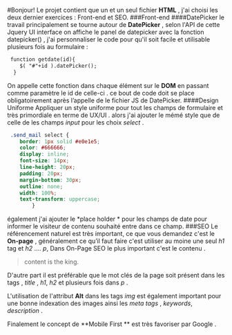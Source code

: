 #Bonjour!
Le projet contient que un et un seul fichier **HTML** , j'ai choisi les deux dernier exercices : Front-end et SEO.
###Front-end
####DatePicker
le travail principalement se tourne autour de **DatePicker** , selon l'API de cette Jquery UI interface on affiche le panel de datepicker avec la fonction datepicker() , j'ai personnaliser le code pour qu'il soit facile et utilisable plusieurs fois au formulaire :
```HTML
 function getdate(id){
    $( "#"+id ).datePicker();
  }
```
On appelle cette fonction dans chaque élément sur le **DOM** en passant comme paramètre le id de celle-ci . ce bout de code doit se place obligatoirement après l’appelle de le fichier JS de DatePicker.
####Design Uniforme 
Appliquer un style uniforme pour tout les champs de formulaire et très primordiale en terme de UX/UI . 
alors j'ai ajouter le mémé style que de celle de les champs *input* pour les choix *select* .
```CSS
 .send_mail select {
	border: 1px solid #e0e1e5;
	color: #666666;
	display: inline;
	font-size: 14px;
	line-height: 20px;
	padding: 20px;
	margin-bottom: 30px;
	outline: none;
	width: 100%;
	text-transform: uppercase;
		}
```
également j'ai ajouter le *place holder * pour les champs de date pour informer le visiteur de contenu souhaité entre dans ce champ.
###SEO
Le référencement naturel est très important, ce que vous demandez c'est le **On-page** , généralement ce qu’il faut faire c'est utiliser au moine une seul *h1* tag et *h2* .... *p*, Dans On-Page SEO le plus important c'est le contenu .
> content is the king.

D'autre part il est préférable que le mot clés de la page soit présent dans les tags , *title* , *h1*, *h2* et plusieurs fois dans *p* .

L'utilisation  de  l'attribut **Alt** dans les tags *img* est également important pour une bonne indexation des images ainsi les *meta tags* , *keywords*, *description* .

Finalement le concept de **Mobile First ** est très favoriser par Google .